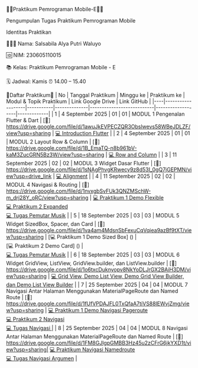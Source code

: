 🧸🎀Praktikum Pemrograman Mobile-E🍰🍓

Pengumpulan Tugas Praktikum Pemrograman Mobile


Identitas Praktikan

👩🏻‍💻 Nama: Salsabila Alya Putri Waluyo

🆔 NIM: 230605110015

📚 Kelas: Praktikum Pemrograman Mobile - E

🗓️ Jadwal: Kamis ⏰ 14.00 – 15.40

🌸Daftar Praktikum🌸
| No | Tanggal Praktikum | Minggu ke | Praktikum ke | Modul & Topik Praktikum           | Link Google Drive | Link GitHub |
|----|-------------------|-----------|--------------|---------------------------|-------------------|-------------|
| 1  | 4 September 2025  | 01        | 01           | MODUL 1 Pengenalan Flutter & Dart | [📂] https://drive.google.com/file/d/1awuJkEVPECZQR3Obslwevs58WBeJDLZF/view?usp=sharing | [💻 Introduction Flutter](https://github.com/SalsabilaAlya26/mobile-programming-practicum-pertemuan-1-modul-1-) |
| 2  | 4 September 2025  | 01        | 01           | MODUL 2 Layout Row & Column       | [📂] https://drive.google.com/file/d/1B_EmaTQ-n8b961bV-kaM3ZucGRN5Bz3W/view?usp=sharing | [💻 Row and Column](https://github.com/SalsabilaAlya26/mobile-programming-practicum-pertemuan-1-modul-2.git) |
| 3  | 11 September 2025 | 02        | 02           | MODUL 3 Widget Dasar Flutter      | [📂] https://drive.google.com/file/d/1sNAgPhvgKRwecy9z8d53I_0gQ7jGEPMN/view?usp=drive_link | [💻 Alignment](https://github.com/SalsabilaAlya26/mobile-programming-practicum-pertemuan-2-modul-1.git) |
| 4  | 11 September 2025 | 02        | 02           | MODUL 4 Navigasi & Routing        | [📂] https://drive.google.com/file/d/1nvxgbSvFUk3QNZMSchW-m_drj28Y_oRC/view?usp=sharing | [💻 Praktikum 1 Demo Flexible](https://github.com/SalsabilaAlya26/demo_flexible.git) <br> [💻 Praktikum 2 Expanded](https://github.com/SalsabilaAlya26/expanded.git) <br> [💻 Tugas Pemutar Musik](https://github.com/SalsabilaAlya26/mobile-programming-practicum-pertemuan-2-modul-2.git) |
| 5  | 18 September 2025 | 03        | 03           | MODUL 5 Widget SizedBox, Spacer, dan Card  | [📂] https://drive.google.com/file/d/1va4am4MdsnSbFexuCqVqiea9azBf9tXT/view?usp=sharing | [💻 Praktikum 1 Demo Sized Box] () | <br>  [💻 Praktikum 2 Demo Card] () | <br> [💻 Tugas Pemutar Musik](https://github.com/SalsabilaAlya26/mobile-programming-practicum-pertemuan-3-modul-1.git) |
| 6 | 18 September 2025 | 03         | 03           | MODUL 6 Widget GridView, ListView, GridView.builder, dan ListView.builder |  [📂] https://drive.google.com/file/d/1o6txcDuknyopv8NkYoDLJrGX2BAiH3DM/view?usp=sharing | [💻 Grid View, Demo List View, Demo Grid View Builder, dan Demo List View Builder](https://github.com/SalsabilaAlya26/mobile-programming-practicum-pertemuan-3-modul-2.git) |
| 7 | 25 September 2025 | 04        | 04          | MODUL 7 Navigasi Antar Halaman Menggunakan MaterialPageRoute dan Named Route |  [📂] https://drive.google.com/file/d/1fUfVPDAJFL0TxQfaA7tiVS88lEWvjZmg/view?usp=sharing | [💻 Praktikum 1 Demo Navigasi Pageroute](https://github.com/SalsabilaAlya26/demo.navigasi.pageroute.git) <br> [💻 Praktikum 2 Navigasi](https://github.com/SalsabilaAlya26/demo_navigasi_tugas2.git) <br>[💻 Tugas Navigasi ](https://github.com/SalsabilaAlya26/mobile-programming-practicum-pertemuan-4-modul-1.git)  |
| 8 | 25 September 2025 | 04        | 04          | MODUL 8 Navigasi Antar Halaman Menggunakan MaterialPageRoute dan Named Route |  [📂] https://drive.google.com/file/d/1FM8GJlgpGMBB3Hz45u2zCFrG6jkYXD1t/view?usp=sharing| [💻 Praktikum Navigasi Namedroute](https://github.com/SalsabilaAlya26/demo.navigasi.namedroute.git) <br> [💻 Tugas Navigasi Argumen](https://github.com/SalsabilaAlya26/navigasi.argumen.git) |
